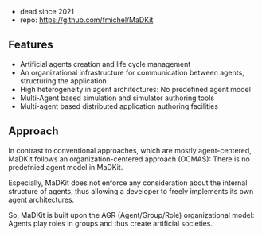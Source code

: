 
- dead since 2021
- repo: https://github.com/fmichel/MaDKit

## Features

- Artificial agents creation and life cycle management
- An organizational infrastructure for communication between agents, structuring the application
- High heterogeneity in agent architectures: No predefined agent model
- Multi-Agent based simulation and simulator authoring tools
- Multi-agent based distributed application authoring facilities


## Approach

In contrast to conventional approaches, which are mostly agent-centered, MaDKit follows an organization-centered approach (OCMAS): There is no predefnied agent model in MaDKit.

Especially, MaDKit does not enforce any consideration about the internal structure of agents, thus allowing a developer to freely implements its own agent architectures.

So, MaDKit is built upon the AGR (Agent/Group/Role) organizational model: Agents play roles in groups and thus create artificial societies.